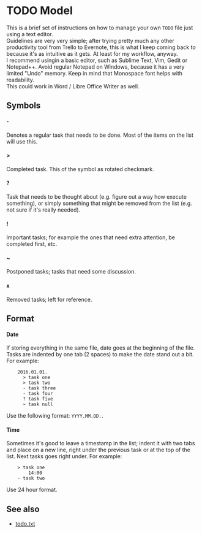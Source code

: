 # TODO Model

This is a brief set of instructions on how to manage your own `TODO` file just using a text editor.  
Guidelines are very very simple; after trying pretty much any other productivity tool from Trello to Evernote, this is what I keep coming back to because it's as intuitive as it gets. At least for my workflow, anyway.  
I recommend usingin a basic editor, such as Sublime Text, Vim, Gedit or Notepad++. Avoid regular Notepad on Windows, because it has a very limited "Undo" memory. Keep in mind that Monospace font helps with readability.  
This could work in Word / Libre Office Writer as well.

## Symbols

#### -

Denotes a regular task that needs to be done. Most of the items on the list will use this.

#### >

Completed task. This of the symbol as rotated checkmark.

#### ?

Task that needs to be thought about (e.g. figure out a way how execute something), or simply something that might be removed from the list (e.g. not sure if it's really needed).

#### !

Important tasks; for example the ones that need extra attention, be completed first, etc.

#### ~

Postponed tasks; tasks that need some discussion.

#### x

Removed tasks; left for reference.

## Format

#### Date

If storing everything in the same file, date goes at the beginning of the file. Tasks are indented by one tab (2 spaces) to make the date stand out a bit. For example:

        2016.01.01.
          > task one
          > task two
          - task three
          - task four
          ? task five
          ~ task null

Use the following format: `YYYY.MM.DD.`.

#### Time

Sometimes it's good to leave a timestamp in the list; indent it with two tabs and place on a new line, right under the previous task or at the top of the list. Next tasks goes right under. For example:

        > task one
            14:00
        - task two

Use 24 hour format.

## See also

- [todo.txt](http://todotxt.com/)
